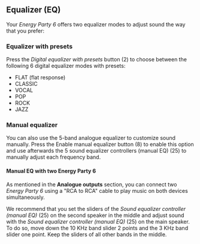 ## Equalizer (EQ)

Your *Energy Party 6* offers two equalizer modes to adjust sound the way that you prefer:

### Equalizer with presets
Press the *Digital equalizer with presets* button (2) to choose between the following 6 digital equalizer modes with presets:
- FLAT (flat response)
- CLASSIC
- VOCAL
- POP
- ROCK
- JAZZ

### Manual equalizer
You can also use the 5-band analogue equalizer to customize sound manually. Press the Enable manual equalizer button (8) to enable this option and use afterwards the 5 sound equalizer controllers (manual EQ) (25) to manually adjust each frequency band.

#### Manual EQ with two Energy Party 6
As mentioned in the **Analogue outputs** section, you can connect two *Energy Party 6* using a "RCA to RCA" cable to play music on both devices simultaneously.

We recommend that you set the sliders of the *Sound equalizer controller (manual EQ)* (25) on the second speaker in the middle and adjust sound with the *Sound equalizer controller (manual EQ)* (25) on the main speaker. To do so, move down the 10 KHz band slider 2 points and the 3 KHz band slider one point. Keep the sliders of all other bands in the middle.


